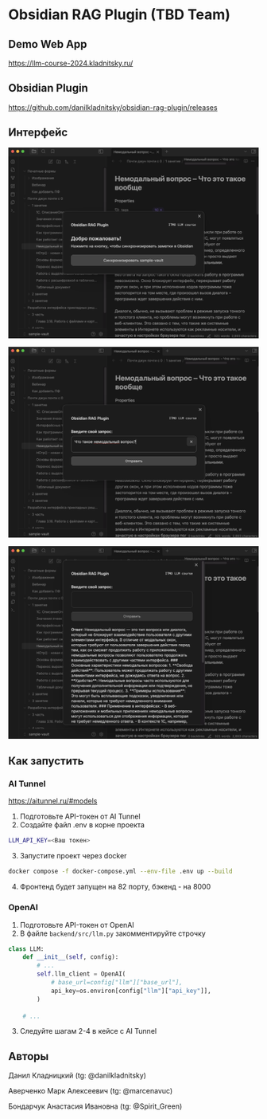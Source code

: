# Obsidian RAG Plugin (TBD Team)

## Demo Web App
https://llm-course-2024.kladnitsky.ru/

## Obsidian Plugin
https://github.com/danilkladnitsky/obsidian-rag-plugin/releases

## Интерфейс
![Синхронизация](static/ui-1.png)

![Запрос к RAG](static/ui-2.png)

![Выдача](static/ui-3.png)

## Как запустить
### AI Tunnel
https://aitunnel.ru/#models

1. Подготовьте API-токен от AI Tunnel
2. Создайте файл .env в корне проекта
```bash
LLM_API_KEY=<Ваш токен>
```
3. Запустите проект через docker
```bash
docker compose -f docker-compose.yml --env-file .env up --build
```
4. Фронтенд будет запущен на 82 порту, бэкенд - на 8000

### OpenAI
1. Подготовьте API-токен от OpenAI
2. В файле `backend/src/llm.py` закомментируйте строчку
```python
class LLM:
    def __init__(self, config):
        # ...
        self.llm_client = OpenAI(
            # base_url=config["llm"]["base_url"],
            api_key=os.environ[config["llm"]["api_key"]],
        )
    
    # ...

```
3. Следуйте шагам 2-4 в кейсе с AI Tunnel

## Авторы
Данил Кладницкий (tg: @danilkladnitsky)

Аверченко Марк Алексеевич (tg: @marcenavuc)

Бондарчук Анастасия Ивановна (tg: @Spirit_Green)